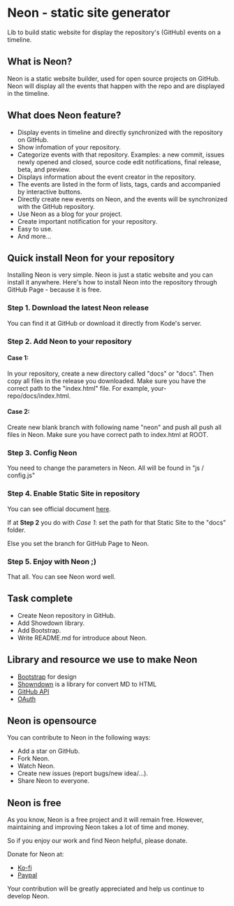 # Neon - static site generator
Lib to build static website for display the repository's (GitHub) events on a timeline.

## What is Neon?
Neon is a static website builder, used for open source projects on GitHub. Neon will display all the events that happen with the repo and are displayed in the timeline.
## What does Neon feature?
- Display events in timeline and directly synchronized with the repository on GitHub.
- Show infomation of your repository.
- Categorize events with that repository. Examples: a new commit, issues newly opened and closed, source code edit notifications, final release, beta, and preview.
- Displays information about the event creator in the repository.
- The events are listed in the form of lists, tags, cards and accompanied by interactive buttons.
- Directly create new events on Neon, and the events will be synchronized with the GitHub repository.
- Use Neon as a blog for your project.
- Create important notification for your repository.
- Easy to use.
- And more...
## Quick install Neon for your repository
Installing Neon is very simple. Neon is just a static website and you can install it anywhere. Here's how to install Neon into the repository through GitHub Page - because it is free.
### Step 1. Download the latest Neon release
You can find it at GitHub or download it directly from Kode's server.
### Step 2. Add Neon to your repository
#### Case 1: 
In your repository, create a new directory called "docs" or "docs". Then copy all files in the release you downloaded. Make sure you have the correct path to the "index.html" file. For example, your-repo/docs/index.html.
#### Case 2:
Create new blank branch with following name "neon" and push all push all files in Neon. Make sure you have correct path to index.html at ROOT.
### Step 3. Config Neon
You need to change the parameters in Neon. All will be found in "js / config.js"
### Step 4. Enable Static Site in repository
You can see official document [here](https://pages.github.com/).

If at **Step 2** you do with *Case 1*: set the path for that Static Site to the "docs" folder.

Else you set the branch for GitHub Page to Neon.
### Step 5. Enjoy with Neon ;)
That all. You can see Neon word well.
## Task complete
- Create Neon repository in GitHub.
- Add Showdown library.
- Add Bootstrap.
- Write README.md for introduce about Neon.
## Library and resource we use to make Neon
- [Bootstrap](https://getbootstrap.com/) for design
- [Showndown](http://showdownjs.com/) is a library for convert MD to HTML
- [GitHub API]()
- [OAuth]()
## Neon is opensource
You can contribute to Neon in the following ways:
- Add a star on GitHub.
- Fork Neon.
- Watch Neon.
- Create new issues (report bugs/new idea/...).
- Share Neon to everyone.
## Neon is free
As you know, Neon is a free project and it will remain free. However, maintaining and improving Neon takes a lot of time and money.

So if you enjoy our work and find Neon helpful, please donate.

Donate for Neon at:
- [Ko-fi]()
- [Paypal]()

Your contribution will be greatly appreciated and help us continue to develop Neon.